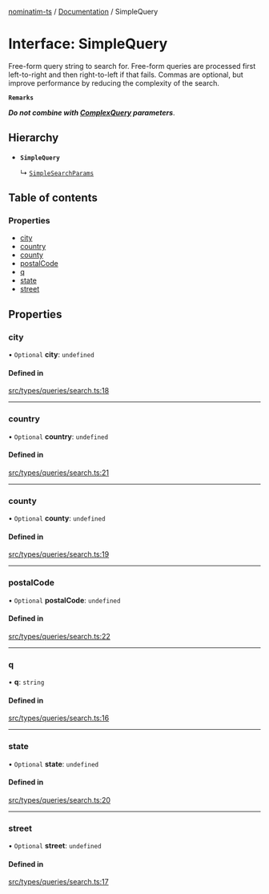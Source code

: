 [nominatim-ts](../README.md) / [Documentation](../modules.md) / SimpleQuery

# Interface: SimpleQuery

Free-form query string to search for.
Free-form queries are processed first left-to-right and then right-to-left if that fails.
Commas are optional, but improve performance by reducing the complexity of the search.

**`Remarks`**

***Do not combine with [ComplexQuery](ComplexQuery.md) parameters***.

## Hierarchy

- **`SimpleQuery`**

  ↳ [`SimpleSearchParams`](SimpleSearchParams.md)

## Table of contents

### Properties

- [city](SimpleQuery.md#city)
- [country](SimpleQuery.md#country)
- [county](SimpleQuery.md#county)
- [postalCode](SimpleQuery.md#postalcode)
- [q](SimpleQuery.md#q)
- [state](SimpleQuery.md#state)
- [street](SimpleQuery.md#street)

## Properties

### city

• `Optional` **city**: `undefined`

#### Defined in

[src/types/queries/search.ts:18](https://github.com/blksnk/nominatim-ts/blob/2f25718/src/types/queries/search.ts#L18)

___

### country

• `Optional` **country**: `undefined`

#### Defined in

[src/types/queries/search.ts:21](https://github.com/blksnk/nominatim-ts/blob/2f25718/src/types/queries/search.ts#L21)

___

### county

• `Optional` **county**: `undefined`

#### Defined in

[src/types/queries/search.ts:19](https://github.com/blksnk/nominatim-ts/blob/2f25718/src/types/queries/search.ts#L19)

___

### postalCode

• `Optional` **postalCode**: `undefined`

#### Defined in

[src/types/queries/search.ts:22](https://github.com/blksnk/nominatim-ts/blob/2f25718/src/types/queries/search.ts#L22)

___

### q

• **q**: `string`

#### Defined in

[src/types/queries/search.ts:16](https://github.com/blksnk/nominatim-ts/blob/2f25718/src/types/queries/search.ts#L16)

___

### state

• `Optional` **state**: `undefined`

#### Defined in

[src/types/queries/search.ts:20](https://github.com/blksnk/nominatim-ts/blob/2f25718/src/types/queries/search.ts#L20)

___

### street

• `Optional` **street**: `undefined`

#### Defined in

[src/types/queries/search.ts:17](https://github.com/blksnk/nominatim-ts/blob/2f25718/src/types/queries/search.ts#L17)

